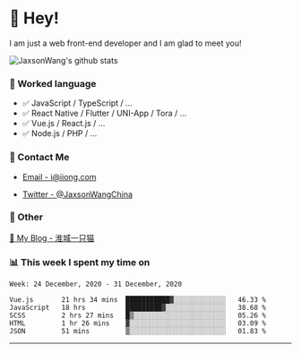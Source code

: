 # 👋 Hey!

I am just a web front-end developer and I am glad to meet you!

![JaxsonWang's github stats](https://github-readme-stats.vercel.app/api?username=JaxsonWang&&show_icons=true&&title_color=1abc9c&&icon_color=1abc9c)


### 📝 Worked language

- ✅ JavaScript / TypeScript / ...
- ✅ React Native / Flutter / UNI-App / Tora / ...
- ✅ Vue.js / React.js / ...
- ✅ Node.js / PHP / ...

### 📮 Contact Me

- [Email - i@iiong.com](mailto:i@iiong.com)

- [Twitter - @JaxsonWangChina](https://twitter.com/JaxsonWangChina)

### 🤪 Other

[📌 My Blog - 淮城一只猫](https://iiong.com)

### 📊 This week I spent my time on

<!--START_SECTION:waka-->
```text
Week: 24 December, 2020 - 31 December, 2020

Vue.js       21 hrs 34 mins  ███████████▓░░░░░░░░░░░░░   46.33 % 
JavaScript   18 hrs          █████████▓░░░░░░░░░░░░░░░   38.68 % 
SCSS         2 hrs 27 mins   █▒░░░░░░░░░░░░░░░░░░░░░░░   05.26 % 
HTML         1 hr 26 mins    ▓░░░░░░░░░░░░░░░░░░░░░░░░   03.09 % 
JSON         51 mins         ▒░░░░░░░░░░░░░░░░░░░░░░░░   01.83 % 
```
<!--END_SECTION:waka-->

---
